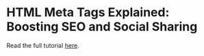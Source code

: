 # HTML Meta Tags Explained: Boosting SEO and Social Sharing

Read the full tutorial [here](https://www.djamware.com/post/68d670b65e1400694de2d538/html-meta-tags-explained-boosting-seo-and-social-sharing).

